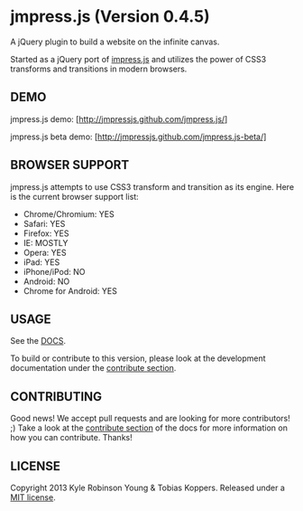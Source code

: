 # jmpress.js (Version 0.4.5)

A jQuery plugin to build a website on the infinite canvas.

Started as a jQuery port of [impress.js](https://github.com/bartaz/impress.js)
and utilizes the power of CSS3 transforms and transitions in modern browsers.

## DEMO

jmpress.js demo: [http://jmpressjs.github.com/jmpress.js/]

jmpress.js beta demo: [http://jmpressjs.github.com/jmpress.js-beta/]

## BROWSER SUPPORT

jmpress.js attempts to use CSS3 transform and transition as its engine.
Here is the current browser support list:

* Chrome/Chromium: YES
* Safari: YES
* Firefox: YES
* IE: MOSTLY
* Opera: YES
* iPad: YES
* iPhone/iPod: NO
* Android: NO
* Chrome for Android: YES

## USAGE

See the [DOCS](http://jmpressjs.github.com/docs/).

To build or contribute to this version, please look at the development 
documentation under the [contribute section](http://jmpressjs.github.com/docs/contribute.html).

## CONTRIBUTING

Good news! We accept pull requests and are looking for more contributors! ;)
Take a look at the
[contribute section](http://jmpressjs.github.com/docs/contribute.html)
of the docs for more information on how you can contribute. Thanks!

## LICENSE

Copyright 2013 Kyle Robinson Young & Tobias Koppers. Released under a
[MIT license](http://www.opensource.org/licenses/mit-license.php).

